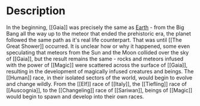 # Description

In the beginning, [[Gaia]] was precisely the same as [Earth](https://en.wikipedia.org/wiki/Earth) - from the Big Bang all the way up to the meteor that ended the prehistoric era, the planet followed the same path as it's real life counterpart. That was until [[The Great Shower]] occurred. It is unclear how or why it happened, some even speculating that meteors from the Sun and the Moon collided over the sky of [[Gaia]], but the result remains the same - rocks and meteors infused with the power of [[Magic]] were scattered across the surface of [[Gaia]], resulting in the development of magically infused creatures and beings. The [[Human]] race, in their isolated sectors of the world, would begin to evolve and change wildly. From the [[Elf]] race of [[Italy]], the [[Tiefling]] race of [[Auscognia]], to the [[Changeling]] race of [[Sariwan]], beings of [[Magic]] would begin to spawn and develop into their own races.
